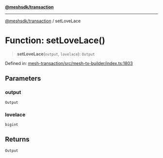 [**@meshsdk/transaction**](../README.md)

***

[@meshsdk/transaction](../globals.md) / setLoveLace

# Function: setLoveLace()

> **setLoveLace**(`output`, `lovelace`): `Output`

Defined in: [mesh-transaction/src/mesh-tx-builder/index.ts:1803](https://github.com/MeshJS/mesh/blob/1abde1553cbd7cf2cf4e40197fc0de9e4a7d0f49/packages/mesh-transaction/src/mesh-tx-builder/index.ts#L1803)

## Parameters

### output

`Output`

### lovelace

`bigint`

## Returns

`Output`
